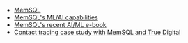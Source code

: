- [MemSQL](https://www.memsql.com/)
- [MemSQL's ML/AI capabilities](https://www.memsql.com/solutions/predictive-ml-ai/)
- [MemSQL's recent AI/ML e-book](https://www.memsql.com/resources/memsql-achieving-successful-operation-of-ml-and-ai)
- [Contact tracing case study with MemSQL and True Digital](https://www.memsql.com/blog/case-study-true-digital-group-helps-to-flatten-the-curve-with-memsql/)